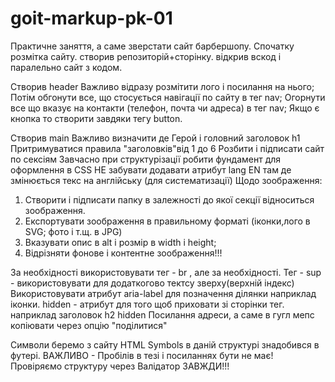 # goit-markup-pk-01

Практичне заняття, а саме зверстати сайт барбершопу.
Спочатку розмітка сайту.
створив репозиторій+сторінку.
відкрив вскод і паралельно сайт з кодом.

Створив header
Важливо відразу розмітити лого і посилання на нього;
Потім обгонути все, що стосується навігації по сайту в тег nav;
Огорнути все що вказує на контакти (телефон, почта чи адреса) в тег nav;
Якщо є кнопка то створити завдяки тегу button.

Створив main
Важливо визначити де Герой і головний заголовок h1
Притримуватися правила "заголовків"від 1 до 6
Розбити і підписати сайт по сексіям
Завчасно при структурізації робити фундамент для оформлення в CSS
НЕ забувати додавати атрибут lang EN там де змінюється текс на англійську (для систематизації)
Щодо зоображення:

1.  Створити і підписати папку в залежності до якої секції відноситься зоображення.
2.  Експортувати зоображення в правильному форматі (іконки,лого в SVG; фото і т.щ. в JPG)
3.  Вказувати опис в alt і розмір в width і height;
4.  Відрізняти фонове і контентне зоображення!!!

За необхідності використовувати тег - br , але за необхідності.
Тег - sup - використовувати для додаткогово тектсу зверху(верхній індекс)
Використовувати атрибут aria-label для позначення ділянки наприклад іконки.
hidden - атрибут для того щоб приховати зі сторінки тег. наприклад заголовок h2 hidden
Посилання адреси, а саме в гугл мепс копіювати через опцію "поділитися"

Символи беремо з сайту HTML Symbols в даній структурі знадобився в футері.
ВАЖЛИВО - Пробілів в тезі і посиланнях бути не має!
Провіряємо структуру через Валідатор ЗАВЖДИ!!!
